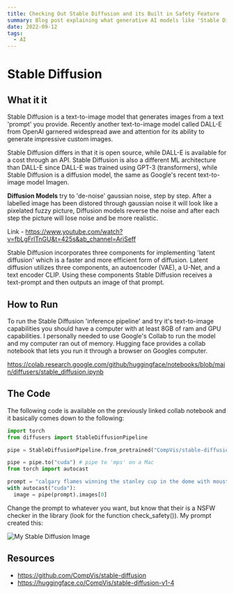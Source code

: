 ```yaml
---
title: Checking Out Stable Diffusion and its Built in Safety Feature
summary: Blog post explaining what generative AI models like 'Stable Diffusion' are and also showing how to run it.
date: 2022-09-12
tags:
  - AI
---
```


# Stable Diffusion

## What it it

Stable Diffusion is a text-to-image model that generates images from a text 'prompt' you provide. Recently another text-to-image model called DALL-E from OpenAI garnered widespread awe and attention for its ability to generate impressive custom images.

Stable Diffusion differs in that it is open source, while DALL-E is available for a cost through an API. Stable Diffusion is also a different ML architecture than DALL-E since DALL-E was trained using GPT-3 (transformers), while Stable Diffusion is a diffusion model, the same as Google's recent text-to-image model Imagen.

**Diffusion Models** try to 'de-noise' gaussian noise, step by step. After a labelled image has been distored through gaussian noise it will look like a pixelated fuzzy picture, Diffusion models reverse the noise and after each step the picture will lose noise and be more realistic.

Link - https://www.youtube.com/watch?v=fbLgFrlTnGU&t=425s&ab_channel=AriSeff

Stable Diffusion incorporates three components for implementing 'latent diffusion' which is a faster and more efficient form of diffusion. Latent diffusion utilizes three components, an autoencoder (VAE), a U-Net, and a text encoder CLIP. Using these components Stable Diffusion receives a text-prompt and then outputs an image of that prompt.

## How to Run

To run the Stable Diffusion 'inference pipeline' and try it's text-to-image capabilities you should have a computer with at least 8GB of ram and GPU capabilities. I personally needed to use Google's Collab to run the model and my computer ran out of memory. Hugging face provides a collab notebook that lets you run it through a browser on Googles computer.

https://colab.research.google.com/github/huggingface/notebooks/blob/main/diffusers/stable_diffusion.ipynb

## The Code

The following code is available on the previously linked collab notebook and it basically comes down to the following:

```python
import torch
from diffusers import StableDiffusionPipeline

pipe = StableDiffusionPipeline.from_pretrained("CompVis/stable-diffusion-v1-4", revision="fp16", torch_dtype=torch.float16, use_auth_token=True)

pipe = pipe.to("cuda") # pipe to 'mps' on a Mac
from torch import autocast

prompt = "calgary flames winning the stanley cup in the dome with moustaches all around"
with autocast("cuda"):
  image = pipe(prompt).images[0]
```

Change the prompt to whatever you want, but know that their is a NSFW checker in the library (look for the function check_safety()). My prompt created this:

![My Stable Diffusion Image](/static/images/AI-Flames-Jersey.png)

## Resources

- https://github.com/CompVis/stable-diffusion
- https://huggingface.co/CompVis/stable-diffusion-v1-4
